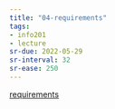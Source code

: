 ```yaml
---
title: "04-requirements"
tags: 
- info201
- lecture
sr-due: 2022-05-29
sr-interval: 32
sr-ease: 250
---
```


[requirements](notes/requirements.md)
